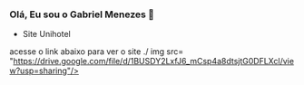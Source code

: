 ### Olá, Eu sou o Gabriel Menezes 💼


- Site Unihotel 
 
 acesse o link abaixo para ver o site 
./ img src= "https://drive.google.com/file/d/1BUSDY2LxfJ6_mCsp4a8dtsjtG0DFLXcl/view?usp=sharing"/>
